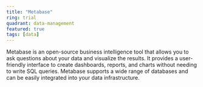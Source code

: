 ```yaml
---
title: "Metabase"
ring: trial
quadrant: data-management
featured: true
tags: [data]
---
```


Metabase is an open-source business intelligence tool that allows you to ask questions about your data and visualize the results. It provides a user-friendly interface to create dashboards, reports, and charts without needing to write SQL queries. Metabase supports a wide range of databases and can be easily integrated into your data infrastructure.